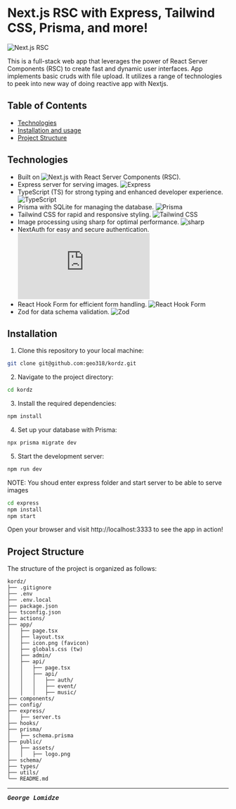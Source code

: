 # Next.js RSC with Express, Tailwind CSS, Prisma, and more!

![Next.js RSC](https://miro.medium.com/v2/resize:fit:700/0*M2HXYaFMhZMtTfNK.png)

This is a full-stack web app that leverages the power of React Server Components (RSC) to create fast and dynamic user interfaces. App implements basic cruds with file upload. It utilizes a range of technologies to peek into new way of doing reactive app with Nextjs.

## Table of Contents

- [Technologies](#technologies)
- [Installation and usage](#installation)
- [Project Structure](#project-structure)

## Technologies

- Built on ![Next.js](https://img.shields.io/badge/Next.js-13.4-blue?logo=next.js) with React Server Components (RSC).
- Express server for serving images. ![Express](https://img.shields.io/badge/Express-^4.17-green?logo=express)
- TypeScript (TS) for strong typing and enhanced developer experience. ![TypeScript](https://img.shields.io/badge/TypeScript-latest-blue?logo=typescript)
- Prisma with SQLite for managing the database. ![Prisma](https://img.shields.io/badge/Prisma-latest-blue?logo=prisma)
- Tailwind CSS for rapid and responsive styling. ![Tailwind CSS](https://img.shields.io/badge/Tailwind%20CSS-latest-blue?logo=tailwind-css)
- Image processing using sharp for optimal performance. ![sharp](https://img.shields.io/badge/sharp-latest-blue)
- NextAuth for easy and secure authentication. ![NextAuth](https://img.shields.io/badge/NextAuth-^4.0-purple?logo=next.js)
- React Hook Form for efficient form handling. ![React Hook Form](https://img.shields.io/badge/React%20Hook%20Form-^7.0-purple?logo=react)
- Zod for data schema validation. ![Zod](https://img.shields.io/badge/Zod-latest-purple)

## Installation

1. Clone this repository to your local machine:

```bash
git clone git@github.com:geo318/kordz.git
```

2. Navigate to the project directory:

```bash
cd kordz
```

3. Install the required dependencies:

```bash
npm install
```

4. Set up your database with Prisma:

```bash
npx prisma migrate dev
```

5. Start the development server:

```bash
npm run dev
```

NOTE: You shoud enter express folder and start server to be able to serve images
```bash
cd express
npm install
npm start
```

Open your browser and visit http://localhost:3333 to see the app in action!

## Project Structure

The structure of the project is organized as follows:

```
kordz/
├── .gitignore
├── .env
├── .env.local
├── package.json
├── tsconfig.json
├── actions/
├── app/
│   ├── page.tsx
│   ├── layout.tsx
│   ├── icon.png (favicon)
│   ├── globals.css (tw)
│   ├── admin/
│   ├── api/
│   │   ├── page.tsx
│   │   ├── api/
│   │   │   ├── auth/
│   │   │   ├── event/
│   │   │   ├── music/
├── components/
├── config/
├── express/
│   ├── server.ts
├── hooks/
├── prisma/
│   ├── schema.prisma
├── public/
│   ├── assets/
│   │   ├── logo.png
├── schema/
├── types/
├── utils/
└── README.md

```
---
<span style="font-family: 'Courier New', monospace;">**_George Lomidze_**</span>
